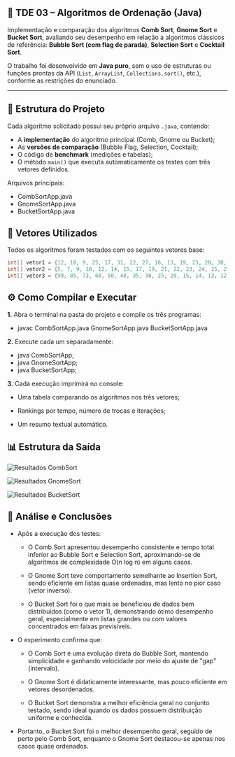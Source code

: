 ## 🧮 TDE 03 – Algoritmos de Ordenação (Java)

Implementação e comparação dos algoritmos **Comb Sort**, **Gnome Sort** e **Bucket Sort**, avaliando seu desempenho em relação a algoritmos clássicos de referência: **Bubble Sort (com flag de parada)**, **Selection Sort** e **Cocktail Sort**.

O trabalho foi desenvolvido em **Java puro**, sem o uso de estruturas ou funções prontas da API (`List`, `ArrayList`, `Collections.sort()`, etc.), conforme as restrições do enunciado.

---

## 📘 Estrutura do Projeto

Cada algoritmo solicitado possui seu próprio arquivo `.java`, contendo:
- A **implementação** do algoritmo principal (Comb, Gnome ou Bucket);
- As **versões de comparação** (Bubble Flag, Selection, Cocktail);
- O código de **benchmark** (medições e tabelas);
- O método `main()` que executa automaticamente os testes com três vetores definidos.

Arquivos principais:

- CombSortApp.java
- GnomeSortApp.java
- BucketSortApp.java

## 🧠 Vetores Utilizados

Todos os algoritmos foram testados com os seguintes vetores base:

```java
int[] vetor1 = {12, 18, 9, 25, 17, 31, 22, 27, 16, 13, 19, 23, 20, 30, 14, 11, 15, 24, 26, 28};
int[] vetor2 = {5, 7, 9, 10, 12, 14, 15, 17, 19, 21, 22, 23, 24, 25, 27, 28, 29, 30, 31, 32};
int[] vetor3 = {99, 85, 73, 60, 50, 40, 35, 30, 25, 20, 15, 14, 13, 12, 11, 10, 9, 8, 7, 6};
````

## ⚙️ Como Compilar e Executar

__1.__  Abra o terminal na pasta do projeto e compile os três programas:

  * javac CombSortApp.java GnomeSortApp.java BucketSortApp.java
  
__2.__ Execute cada um separadamente:

- java CombSortApp; 
- java GnomeSortApp; 
- java BucketSortApp;

__3.__ Cada execução imprimirá no console:

- Uma tabela comparando os algoritmos nos três vetores;

- Rankings por tempo, número de trocas e iterações;

- Um resumo textual automático.

## 📊 Estrutura da Saída

![Resultados CombSort](https://github.com/Teodorooh/TDE3-ordenacao-java/blob/main/CombSort.png)

![Resultados GnomeSort](https://github.com/Teodorooh/TDE3-ordenacao-java/blob/main/GnomeSort.png)

![Resultados BucketSort](https://github.com/Teodorooh/TDE3-ordenacao-java/blob/main/BucketSort.png)

 
## 🧾 Análise e Conclusões

* Após a execução dos testes:

  - O Comb Sort apresentou desempenho consistente e tempo total inferior ao Bubble Sort e Selection Sort, aproximando-se de algoritmos de complexidade O(n log n) em alguns casos.

  - O Gnome Sort teve comportamento semelhante ao Insertion Sort, sendo eficiente em listas quase ordenadas, mas lento no pior caso (vetor inverso).

  - O Bucket Sort foi o que mais se beneficiou de dados bem distribuídos (como o vetor 1), demonstrando ótimo desempenho geral, especialmente em listas grandes ou com valores concentrados em faixas previsíveis.

* O experimento confirma que:

  - O Comb Sort é uma evolução direta do Bubble Sort, mantendo simplicidade e ganhando velocidade por meio do ajuste de "gap" (intervalo).

  - O Gnome Sort é didaticamente interessante, mas pouco eficiente em vetores desordenados.

  - O Bucket Sort demonstra a melhor eficiência geral no conjunto testado, sendo ideal quando os dados possuem distribuição uniforme e conhecida.
 
 * Portanto, o Bucket Sort foi o melhor desempenho geral, seguido de perto pelo Comb Sort, enquanto o Gnome Sort destacou-se apenas nos casos quase ordenados.
